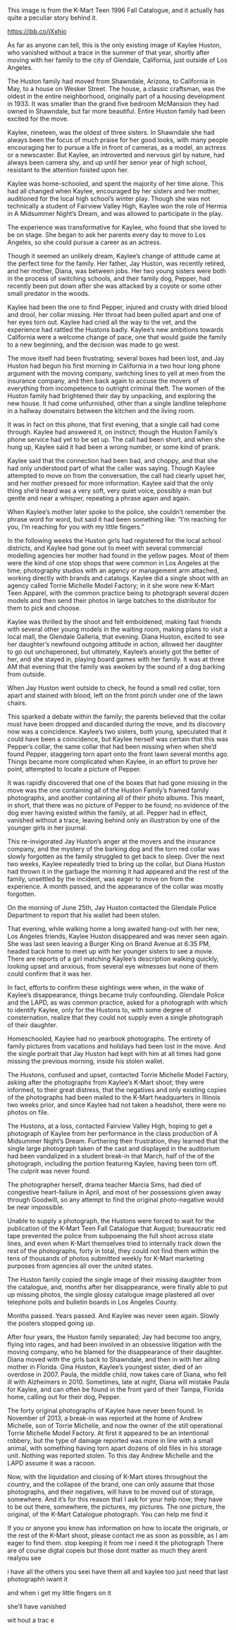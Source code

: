 This image is from the K-Mart Teen 1996 Fall Catalogue, and it actually has quite a peculiar story behind it.  

https://ibb.co/jXxhio

As far as anyone can tell, this is the only existing image of Kaylee Huston, who vanished without a trace in the summer of that year, shortly after moving with her family to the city of Glendale, California, just outside of Los Angeles.

The Huston family had moved from Shawndale, Arizona, to California in May, to a house on Wesker Street.  The house, a classic craftsman, was the oldest in the entire neighborhood, originally part of a housing development in 1933.  It was smaller than the grand five bedroom McMansion they had owned in Shawndale, but far more beautiful.  Entire Huston family had been excited for the move.

Kaylee, nineteen, was the oldest of three sisters.  In Shawndale she had always been the focus of much praise for her good looks, with many people encouraging her to pursue a life in front of cameras, as a model, an actress or a newscaster.  But Kaylee, an introverted and nervous girl by nature, had always been camera shy, and up until her senior year of high school, resistant to the attention foisted upon her.

Kaylee was home-schooled, and spent the majority of her time alone.  This had all changed when Kaylee, encouraged by her sisters and her mother, auditioned for the local high school’s winter play.  Though she was not technically a student of Fairview Valley High, Kaylee won the role of Hermia in A Midsummer Night’s Dream, and was allowed to participate in the play.

The experience was transformative for Kaylee, who found that she loved to be on stage.  She began to ask her parents every day to move to Los Angeles, so she could pursue a career as an actress.

Though it seemed an unlikely dream, Kaylee’s change of attitude came at the perfect time for the family.  Her father, Jay Huston, was recently retired, and her mother, Diana, was between jobs.  Her two young sisters were both in the process of switching schools, and their family dog, Pepper, had recently been put down after she was attacked by a coyote or some other small predator in the woods.

Kaylee had been the one to find Pepper, injured and crusty with dried blood and drool, her collar missing.  Her throat had been pulled apart and one of her eyes torn out.  Kaylee had cried all the way to the vet, and the experience had rattled the Hustons badly.  Kaylee’s new ambitions towards California were a welcome change of pace, one that would guide the family to a new beginning, and the decision was made to go west.

The move itself had been frustrating; several boxes had been lost, and Jay Huston had begun his first morning in California in a two hour long phone argument with the moving company, switching lines to yell at men from the insurance company, and then back again to accuse the movers of everything from incompetence to outright criminal theft.  The women of the Huston family had brightened their day by unpacking, and exploring the new house.  It had come unfurnished, other than a single landline telephone in a hallway downstairs between the kitchen and the living room.

It was in fact on this phone, that first evening, that a single call had come through.  Kaylee had answered it, on instinct; though the Huston Family’s phone service had yet to be set up.  The call had been short, and when she hung up, Kaylee said it had been a wrong number, or some kind of prank.

Kaylee said that the connection had been bad, and choppy, and that she had only understood part of what the caller was saying.  Though Kaylee attempted to move on from the conversation, the call had clearly upset her, and her mother pressed for more information.  Kaylee said that the only thing she’d heard was a very soft, very quiet voice, possibly a man but gentle and near a whisper, repeating a phrase again and again.

When Kaylee’s mother later spoke to the police, she couldn’t remember the phrase word for word, but said it had been something like: “I’m reaching for you, I’m reaching for you with my little fingers.”

In the following weeks the Huston girls had registered for the local school districts, and Kaylee had gone out to meet with several commercial modelling agencies her mother had found in the yellow pages.  Most of them were the kind of one stop shops that were common in Los Angeles at the time; photography studios with an agency or management arm attached, working directly with brands and catalogs.  Kaylee did a single shoot with an agency called Torrie Michelle Model Factory; in it she wore new K-Mart Teen Apparel, with the common practice being to photograph several dozen models and then send their photos in large batches to the distributor for them to pick and choose.

Kaylee was thrilled by the shoot and felt emboldened, making fast friends with several other young models in the waiting room, making plans to visit a local mall, the Glendale Galleria, that evening.  Diana Huston, excited to see her daughter’s newfound outgoing attitude in action, allowed her daughter to go out unchaperoned, but ultimately, Kaylee’s anxiety got the better of her, and she stayed in, playing board games with her family.  It was at three AM that evening that the family was awoken by the sound of a dog barking from outside.

When Jay Huston went outside to check, he found a small red collar, torn apart and stained with blood, left on the front porch under one of the lawn chairs.

This sparked a debate within the family; the parents believed that the collar must have been dropped and discarded during the move, and its discovery now was a coincidence.  Kaylee’s two sisters, both young, speculated that it could have been a coincidence, but Kaylee herself was certain that this was Pepper’s collar, the same collar that had been missing when when she’d found Pepper, staggering torn apart onto the front lawn several months ago.  Things became more complicated when Kaylee, in an effort to prove her point, attempted to locate a picture of Pepper.

It was rapidly discovered that one of the boxes that had gone missing in the move was the one containing all of the Huston Family’s framed family photographs, and another containing all of their photo albums.  This meant, in short, that there was no picture of Pepper to be found; no evidence of the dog ever having existed within the family, at all. Pepper had in effect, vanished without a trace, leaving behind only an illustration by one of the younger girls in her journal.

This re-invigorated Jay Huston’s anger at the movers and the insurance company, and the mystery of the barking dog and the torn red collar was slowly forgotten as the family struggled to get back to sleep.  Over the next two weeks, Kaylee repeatedly tried to bring up the collar, but Diana Huston had thrown it in the garbage the morning it had appeared and the rest of the family, unsettled by the incident, was eager to move on from the experience.  A month passed, and the appearance of the collar was mostly forgotten.

On the morning of June 25th, Jay Huston contacted the Glendale Police Department to report that his wallet had been stolen.

That evening, while walking home a long awaited hang-out with her new, Los Angeles friends, Kaylee Huston disappeared and was never seen again.  She was last seen leaving a Burger King on Brand Avenue at 6:35 PM, headed back home to meet up with her younger sisters to see a movie.  There are reports of a girl matching Kaylee’s description walking quickly, looking upset and anxious, from several eye witnesses but none of them could confirm that it was her.

In fact, efforts to confirm these sightings were when, in the wake of Kaylee’s disappearance, things became truly confounding.  Glendale Police and the LAPD, as was common practice, asked for a photograph with which to identify Kaylee, only for the Hustons to, with some degree of consternation, realize that they could not supply even a single photograph of their daughter.

Homeschooled, Kaylee had no yearbook photographs.  The entirety of family pictures from vacations and holidays had been lost in the move.  And the single portrait that Jay Huston had kept with him at all times had gone missing the previous morning, inside his stolen wallet.

The Hustons, confused and upset, contacted Torrie Michelle Model Factory, asking after the photographs from Kaylee’s K-Mart shoot; they were informed, to their great distress, that the negatives and only existing copies of the photographs had been mailed to the K-Mart headquarters in Illinois two weeks prior, and since Kaylee had not taken a headshot, there were no photos on file.

The Hustons, at a loss, contacted Fairview Valley High, hoping to get a photograph of Kaylee from her performance in the class production of A Midsummer Night’s Dream.  Furthering their frustration, they learned that the single large photograph taken of the cast and displayed in the auditorium had been vandalized in a student break-in that March, half of the of the photograph, including the portion featuring Kaylee, having been torn off.  The culprit was never found.

The photographer herself, drama teacher Marcia Sims, had died of congestive heart-failure in April, and most of her possessions given away through Goodwill, so any attempt to find the original photo-negative would be near impossible.

Unable to supply a photograph, the Hustons were forced to wait for the publication of the K-Mart Teen Fall Catalogue that August; bureaucratic red tape prevented the police from subpoenaing the full shoot across state lines, and even when K-Mart themselves tried to internally track down the rest of the photographs, forty in total, they could not find them within the tens of thousands of photos submitted weekly for K-Mart marketing purposes from agencies all over the united states.

The Huston family copied the single image of their missing daughter from the catalogue, and, months after her disappearance, were finally able to put up missing photos, the single glossy catalogue image plastered all over telephone polls and bulletin boards in Los Angeles County.

Months passed.  Years passed.  And Kaylee was never seen again.  Slowly the posters stopped going up.  

After four years, the Huston family separated; Jay had become too angry, flying into rages, and had been involved in an obsessive litigation with the moving company, who he blamed for the disappearance of their daughter.  Diana moved with the girls back to Shawndale, and then in with her ailing mother in Florida.  Gina Huston, Kaylee’s youngest sister, died of an overdose in 2007.  Paula, the middle child, now takes care of Diana, who fell ill with Alzheimers in 2010.  Sometimes, late at night, Diana will mistake Paula for Kaylee, and can often be found in the front yard of their Tampa, Florida home, calling out for their dog, Pepper.

The forty original photographs of Kaylee have never been found.  In November of 2013, a break-in was reported at the home of Andrew Michelle, son of Torrie Michelle, and now the owner of the still operational Torrie Michelle Model Factory.  At first it appeared to be an intentional robbery, but the type of damage reported was more in line with a small animal, with something having torn apart dozens of old files in his storage unit.  Nothing was reported stolen.  To this day Andrew Michelle and the LAPD assume it was a racoon.

Now, with the liquidation and closing of K-Mart stores throughout the country, and the collapse of the brand, one can only assume that those photographs, and their negatives, will have to be moved out of storage, somewhere.  And it’s for this reason that I ask for your help now; they have to be out there, somewhere, the pictures, my pictures.  The one picture, the original, of the K-Mart Catalogue photograph.  You can help me find it

If you or anyone you know has information on how to locate the originals, or the rest of the K-Mart shoot, please contact me as soon as possible, as I am eager to find them.  stop keeping it from me i need it the photograph There are of course digtal copeis but those dont matter as much they arent realyou see

i have all the others you seei have them all and kaylee too just need that last photographh iwant it

and when i get my little fingers on it

she’ll have vanished

wit hout a trac e
